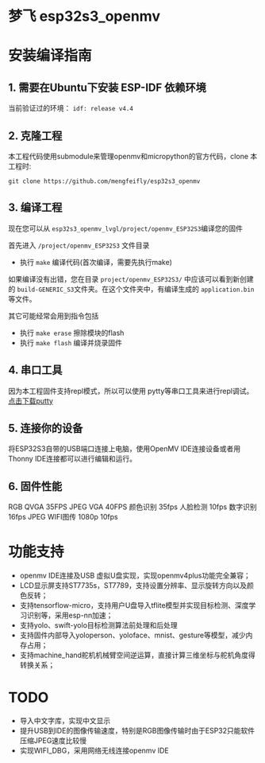 # 梦飞 esp32s3_openmv
 
# 安装编译指南 #

## 1. 需要在Ubuntu下安装 ESP-IDF 依赖环境 ##
   当前验证过的环境：
   `idf: release v4.4`

## 2. 克隆工程 ##

   本工程代码使用submodule来管理openmv和micropython的官方代码，clone 本工程时:

   `git clone https://github.com/mengfeifly/esp32s3_openmv`

## 3. 编译工程 ##

   现在您可以从 `esp32s3_openmv_lvgl/project/openmv_ESP32S3`编译您的固件
   
   首先进入 `/project/openmv_ESP32S3` 文件目录

   - 执行 `make` 编译代码(首次编译，需要先执行make)
   
   如果编译没有出错，您在目录 `project/openmv_ESP32S3/` 中应该可以看到新创建的 `build-GENERIC_S3`文件夹。在这个文件夹中，有编译生成的 `application.bin` 等文件。
   
   其它可能经常会用到指令包括

   - 执行 `make erase` 擦除模块的flash
   - 执行 `make flash` 编译并烧录固件

## 4. 串口工具 ##
   因为本工程固件支持repl模式，所以可以使用 pytty等串口工具来进行repl调试。
   [点击下载putty](https://www.chiark.greenend.org.uk/~sgtatham/putty/latest.html)

## 5. 连接你的设备 ##

 将ESP32S3自带的USB端口连接上电脑，使用OpenMV IDE连接设备或者用Thonny IDE连接都可以进行编辑和运行。
 
## 6. 固件性能 ##

 RGB QVGA 35FPS
 JPEG VGA 40FPS
 颜色识别 35fps
 人脸检测 10fps
 数字识别 16fps
 JPEG WIFI图传 1080p 10fps

# 功能支持 #

- openmv IDE连接及USB 虚拟U盘实现，实现openmv4plus功能完全兼容；
- LCD显示屏支持ST7735s，ST7789，支持设置分辨率、显示旋转方向以及颜色反转；
- 支持tensorflow-micro，支持用户U盘导入tflite模型并实现目标检测、深度学习识别等，采用esp-nn加速；
- 支持yolo、swift-yolo目标检测算法前处理和后处理
- 支持固件内部导入yoloperson、yoloface、mnist、gesture等模型，减少内存占用；
- 支持machine_hand舵机机械臂空间逆运算，直接计算三维坐标与舵机角度得转换关系；
 
# TODO #

- 导入中文字库，实现中文显示
- 提升USB到IDE的图像传输速度，特别是RGB图像传输时由于ESP32只能软件压缩JPEG速度比较慢
- 实现WIFI_DBG，采用网络无线连接openmv IDE
